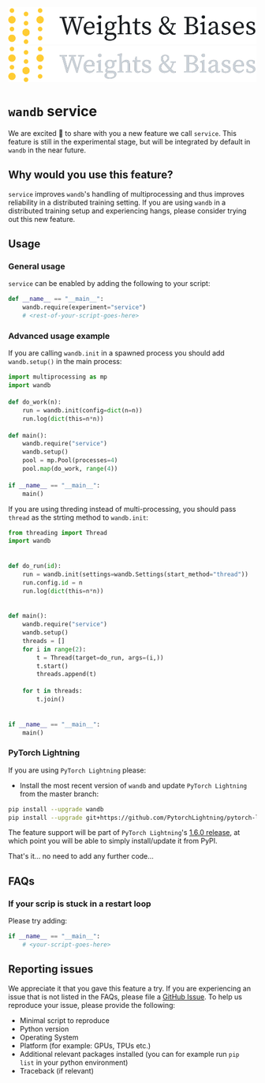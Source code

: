 <p align="center">
  <img src="../../.github/wb-logo-lightbg.png#gh-light-mode-only" width="600" alt="Weights & Biases"/>
  <img src="../../.github/wb-logo-darkbg.png#gh-dark-mode-only" width="600" alt="Weights & Biases"/>
</p>

# `wandb` service

We are excited :tada: to share with you a new feature we call `service`. This feature is still in the experimental stage, but will be integrated by default in `wandb` in the near future.

## Why would you use this feature?

`service` improves `wandb`'s handling of multiprocessing and thus improves reliability in a distributed training setting.
If you are using `wandb` in a distributed training setup and experiencing hangs, please consider trying out this new feature.

## Usage

### General usage

`service` can be enabled by adding the following to your script:

```python
def __name__ == "__main__":
    wandb.require(experiment="service")
    # <rest-of-your-script-goes-here>
```

### Advanced usage example

If you are calling `wandb.init` in a spawned process you should add `wandb.setup()` in the main process:

```python
import multiprocessing as mp
import wandb

def do_work(n):
    run = wandb.init(config=dict(n=n))
    run.log(dict(this=n*n))

def main():
    wandb.require("service")
    wandb.setup()
    pool = mp.Pool(processes=4)
    pool.map(do_work, range(4))

if __name__ == "__main__":
    main()
```

If you are using threding instead of multi-processing, you should pass `thread` as the strting method to `wandb.init`:

```python
from threading import Thread
import wandb


def do_run(id):
    run = wandb.init(settings=wandb.Settings(start_method="thread"))
    run.config.id = n
    run.log(dict(this=n*n))


def main():
    wandb.require("service")
    wandb.setup()
    threads = []
    for i in range(2):
        t = Thread(target=do_run, args=(i,))
        t.start()
        threads.append(t)

    for t in threads:
        t.join()


if __name__ == "__main__":
    main()
```

### PyTorch Lightning

If you are using `PyTorch Lightning` please:

- Install the most recent version of `wandb` and update `PyTorch Lightning` from the master branch:

```bash
pip install --upgrade wandb
pip install --upgrade git+https://github.com/PytorchLightning/pytorch-lightning.git
```

The feature support will be part of `PyTorch Lightning`'s [1.6.0 release](https://github.com/PyTorchLightning/pytorch-lightning/pull/11650), at which point you will be able to simply install/update it from PyPI.

That's it... no need to add any further code...

## FAQs

### If your scrip is stuck in a restart loop

Please try adding:

```python
if __name__ == "__main__":
    # <your-script-goes-here>
```

## Reporting issues

We appreciate it that you gave this feature a try. If you are experiencing an issue that is not listed in the FAQs, please file a [GitHub Issue](https://github.com/wandb/client/issues).
To help us reproduce your issue, please provide the following:

- Minimal script to reproduce
- Python version
- Operating System
- Platform (for example: GPUs, TPUs etc.)
- Additional relevant packages installed (you can for example run `pip list` in your python environment)
- Traceback (if relevant)
